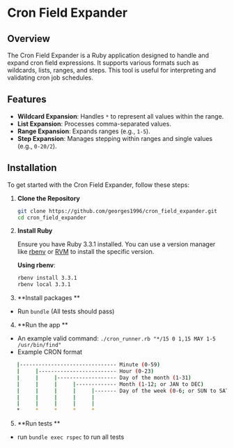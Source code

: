 # Cron Field Expander

## Overview

The Cron Field Expander is a Ruby application designed to handle and expand cron field expressions. It supports various formats such as wildcards, lists, ranges, and steps. This tool is useful for interpreting and validating cron job schedules.

## Features

- **Wildcard Expansion**: Handles `*` to represent all values within the range.
- **List Expansion**: Processes comma-separated values.
- **Range Expansion**: Expands ranges (e.g., `1-5`).
- **Step Expansion**: Manages stepping within ranges and single values (e.g., `0-20/2`).

## Installation

To get started with the Cron Field Expander, follow these steps:

1. **Clone the Repository**

   ```bash
   git clone https://github.com/georges1996/cron_field_expander.git
   cd cron_field_expander
   ```
2. **Install Ruby**

   Ensure you have Ruby 3.3.1 installed. You can use a version manager like [rbenv](https://github.com/rbenv/rbenv) or [RVM](https://rvm.io/) to install the specific version.

   **Using rbenv**:
   ```bash
   rbenv install 3.3.1
   rbenv local 3.3.1
   ```

3. **Install packages **
- Run `bundle` (All tests should pass)

4. **Run the app **
- An example valid command: `./cron_runner.rb "*/15 0 1,15 MAY 1-5 /usr/bin/find"`
- Example CRON format
 ```bash
	|------------------------------- Minute (0-59)
	|     |------------------------- Hour (0-23)
	|     |     |------------------- Day of the month (1-31)
	|     |     |     |------------- Month (1-12; or JAN to DEC)
	|     |     |     |     |------- Day of the week (0-6; or SUN to SAT)
	|     |     |     |     |
	|     |     |     |     |
	*     *     *     *     *
   ```

5. **Run tests **
- run `bundle exec rspec` to run all tests

